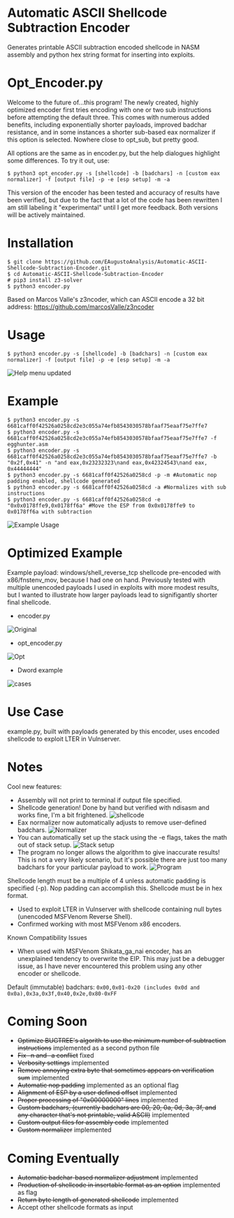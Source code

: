 
# Automatic ASCII Shellcode Subtraction Encoder
Generates printable ASCII subtraction encoded shellcode in NASM assembly and python hex string format for inserting into exploits.

# Opt_Encoder.py
Welcome to the future of...this program! The newly created, highly optimized encoder first tries encoding with one or two sub instructions before attempting the default three. This comes with numerous added benefits, including exponentially shorter payloads, improved badchar resistance, and in some instances a shorter sub-based eax normalizer if this option is selected. Nowhere close to opt_sub, but pretty good.

All options are the same as in encoder.py, but the help dialogues highlight some differences. To try it out, use:
```
$ python3 opt_encoder.py -s [shellcode] -b [badchars] -n [custom eax normalizer] -f [output file] -p -e [esp setup] -m -a
```
This version of the encoder has been tested and accuracy of results have been verified, but due to the fact that a lot of the code has been rewritten I am still labeling it "experimental" until I get more feedback. Both versions will be actively maintained.

# Installation
```
$ git clone https://github.com/EAugustoAnalysis/Automatic-ASCII-Shellcode-Subtraction-Encoder.git
$ cd Automatic-ASCII-Shellcode-Subtraction-Encoder
# pip3 install z3-solver
$ python3 encoder.py
```
Based on Marcos Valle's z3ncoder, which can ASCII encode a 32 bit address:
https://github.com/marcosValle/z3ncoder

# Usage
```
$ python3 encoder.py -s [shellcode] -b [badchars] -n [custom eax normalizer] -f [output file] -p -e [esp setup] -m -a
```
![Help menu updated](ASCII1.1.png)

# Example
```
$ python3 encoder.py -s 6681caff0f42526a0258cd2e3c055a74efb8543030578bfaaf75eaaf75e7ffe7
$ python3 encoder.py -s 6681caff0f42526a0258cd2e3c055a74efb8543030578bfaaf75eaaf75e7ffe7 -f egghunter.asm
$ python3 encoder.py -s 6681caff0f42526a0258cd2e3c055a74efb8543030578bfaaf75eaaf75e7ffe7 -b "0x2f,0x41" -n "and eax,0x23232323\nand eax,0x42324543\nand eax, 0x44444444"
$ python3 encoder.py -s 6681caff0f42526a0258cd -p -m #Automatic nop padding enabled, shellcode generated
$ python3 encoder.py -s 6681caff0f42526a0258cd -a #Normalizes with sub instructions
$ python3 encoder.py -s 6681caff0f42526a0258cd -e "0x0x0178ffe9,0x0178ff6a" #Move the ESP from 0x0x0178ffe9 to 0x0178ff6a with subtraction
```
![Example Usage](ASCII2.png)

# Optimized Example
Example payload: windows/shell_reverse_tcp shellcode pre-encoded with x86/fnstenv_mov, because I had one on hand. Previously tested with multiple unencoded payloads I used in exploits with more modest results, but I wanted to illustrate how larger payloads lead to signifigantly shorter final shellcode.

- encoder.py

![Original](ASCII8.PNG)

- opt_encoder.py

![Opt](ASCII7.PNG)

- Dword example

![cases](ASCII9.PNG)

# Use Case
example.py, built with payloads generated by this encoder, uses encoded shellcode to exploit LTER in Vulnserver.

# Notes

Cool new features:
- Assembly will not print to terminal if output file specified.
- Shellcode generation! Done by hand but verified with ndisasm and works fine, I'm a bit frightened.
![shellcode](ASCII6.PNG)
- Eax normalizer now automatically adjusts to remove user-defined badchars.
![Normalizer](ASCII4.png)
- You can automatically set up the stack using the -e flags, takes the math out of stack setup.
![Stack setup](ASCII3.png)
- The program no longer allows the algorithm to give inaccurate results! This is not a very likely scenario, but it's possible there are just too many badchars for your particular payload to work.
![Program](ASCII5.png)

Shellcode length must be a multiple of 4 unless automatic padding is specified (-p). Nop padding can accomplish this. Shellcode must be in hex format.

- Used to exploit LTER in Vulnserver with shellcode containing null bytes (unencoded MSFVenom Reverse Shell).
- Confirmed working with most MSFVenom x86 encoders.

Known Compatibility Issues
- When used with MSFVenom Shikata_ga_nai encoder, has an unexplained tendency to overwrite the EIP. This may just be a debugger issue, as I have never encountered this problem using any other encoder or shellcode.

Default (immutable) badchars: ```0x00,0x01-0x20 (includes 0x0d and 0x0a),0x3a,0x3f,0x40,0x2e,0x80-0xFF```

# Coming Soon
- ~~Optimize BUGTREE's algorith to use the minimum number of subtraction instructions~~ implemented as a second python file
- ~~Fix -n and -a conflict~~ fixed
- ~~Verbosity settings~~ implemented
- ~~Remove annoying extra byte that sometimes appears on verification sum~~ implemented
- ~~Automatic nop padding~~
implemented as an optional flag
- ~~Alignment of ESP by a user defined offset~~ implemented
- ~~Proper processing of "0x00000000" lines~~
implemented
- ~~Custom badchars, (currently badchars are 00, 20, 0a, 0d, 3a, 3f, and any character that's not printable, valid ASCII)~~
implemented
- ~~Custom output files for assembly code~~
implemented
- ~~Custom normalizer~~
implemented

# Coming Eventually
- ~~Automatic badchar-based normalizer adjustment~~ implemented
- ~~Production of shellcode in insertable format as an option~~ implemented as flag
- ~~Return byte length of generated shellcode~~ implemented
- Accept other shellcode formats as input

